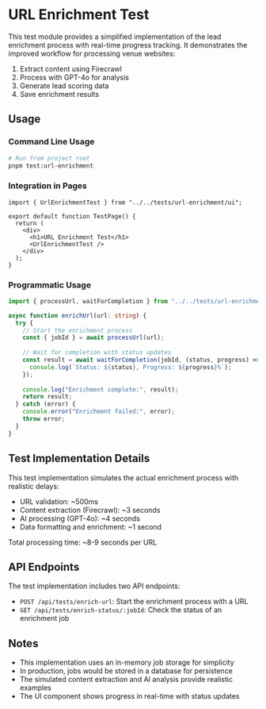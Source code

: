 # URL Enrichment Test

This test module provides a simplified implementation of the lead enrichment process with real-time progress tracking. It demonstrates the improved workflow for processing venue websites:

1. Extract content using Firecrawl
2. Process with GPT-4o for analysis
3. Generate lead scoring data 
4. Save enrichment results

## Usage

### Command Line Usage
```bash
# Run from project root
pnpm test:url-enrichment
```

### Integration in Pages

```tsx
import { UrlEnrichmentTest } from "../../tests/url-enrichment/ui";

export default function TestPage() {
  return (
    <div>
      <h1>URL Enrichment Test</h1>
      <UrlEnrichmentTest />
    </div>
  );
}
```

### Programmatic Usage

```typescript
import { processUrl, waitForCompletion } from "../../tests/url-enrichment";

async function enrichUrl(url: string) {
  try {
    // Start the enrichment process
    const { jobId } = await processUrl(url);
    
    // Wait for completion with status updates
    const result = await waitForCompletion(jobId, (status, progress) => {
      console.log(`Status: ${status}, Progress: ${progress}%`);
    });
    
    console.log("Enrichment complete:", result);
    return result;
  } catch (error) {
    console.error("Enrichment failed:", error);
    throw error;
  }
}
```

## Test Implementation Details

This test implementation simulates the actual enrichment process with realistic delays:

- URL validation: ~500ms
- Content extraction (Firecrawl): ~3 seconds
- AI processing (GPT-4o): ~4 seconds 
- Data formatting and enrichment: ~1 second

Total processing time: ~8-9 seconds per URL

## API Endpoints

The test implementation includes two API endpoints:

- `POST /api/tests/enrich-url`: Start the enrichment process with a URL
- `GET /api/tests/enrich-status/:jobId`: Check the status of an enrichment job

## Notes

- This implementation uses an in-memory job storage for simplicity
- In production, jobs would be stored in a database for persistence
- The simulated content extraction and AI analysis provide realistic examples
- The UI component shows progress in real-time with status updates 
